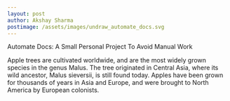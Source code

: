 ```yaml
---
layout: post
author: Akshay Sharma
postimage: /assets/images/undraw_automate_docs.svg
---
```

Automate Docs: A Small Personal Project To Avoid Manual Work

Apple trees are cultivated worldwide, and are the most widely grown species in
the genus Malus. The tree originated in Central Asia, where its wild ancestor,
Malus sieversii, is still found today. Apples have been grown for thousands of
years in Asia and Europe, and were brought to North America by European
colonists.